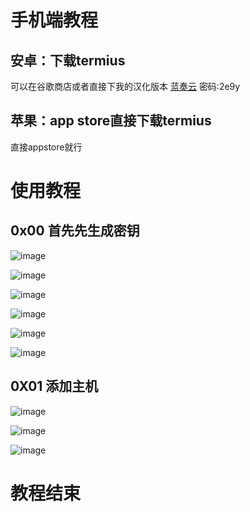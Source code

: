# 手机端教程
## 安卓：下载termius
可以在谷歌商店或者直接下我的汉化版本
[蓝奏云](https://bitwise.lanzoum.com/i62IF0x5tamf)
密码:2e9y

## 苹果：app store直接下载termius
直接appstore就行
# 使用教程 
## 0x00 首先先生成密钥

![image](https://github.com/B17w153/sshchatserver/assets/134407644/c6b905cb-847e-45e8-8f4e-bc8fa134eb77)

![image](https://github.com/B17w153/sshchatserver/assets/134407644/6d6cefaa-ff21-4f98-bbc1-116f4daa7d7f)

![image](https://github.com/B17w153/sshchatserver/assets/134407644/799fd396-9109-49f2-aad0-682422fd9690)

![image](https://github.com/B17w153/sshchatserver/assets/134407644/92d73bff-2764-463a-b693-8b541c4de4f1)

![image](https://github.com/B17w153/sshchatserver/assets/134407644/047d9ec2-8fe6-4488-b451-29e050a58912)

![image](https://github.com/B17w153/sshchatserver/assets/134407644/5a383ea8-5c3b-490f-bd30-1b7143308214)

  
  

## 0X01 添加主机


![image](https://github.com/B17w153/sshchatserver/assets/134407644/1960d52f-cef3-46d9-b3cb-809c8b9ef85d)

![image](https://github.com/B17w153/sshchatserver/assets/134407644/61b60f05-621f-4a98-8b70-d84a780a6ae4)

![image](https://github.com/B17w153/sshchatserver/assets/134407644/1b48f7b0-902c-4edf-a23d-a58ff7d1ea11)


# 教程结束

